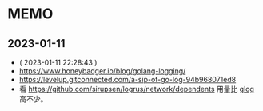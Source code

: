 # MEMO

## 2023-01-11

- ( 2023-01-11 22:28:43 )
- https://www.honeybadger.io/blog/golang-logging/
- https://levelup.gitconnected.com/a-sip-of-go-log-94b968071ed8
- 看 https://github.com/sirupsen/logrus/network/dependents 用量比 [glog](https://github.com/golang/glog/network/dependents) 高不少。
